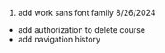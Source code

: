 1. add work sans font family
8/26/2024
- add authorization to delete course
- add navigation history